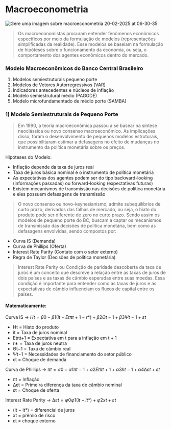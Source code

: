 # Macroeconometria

![Gere uma imagem sobre macroeconometria 20-02-2025 at 06-30-35](https://github.com/user-attachments/assets/99ef8ada-2357-47c9-a2c3-0cf2e57d471a)

> Os macroeconomistas procuram entender fenômenos econômicos específicos por meio da formulação de modelos (representações
simplificadas da realidade). Esse modelos se baseiam na formulação de hipóteses sobre o funcionamento da economia, ou seja,
o comportamento dos agentes econômicos dentro do mercado.

### Modelo Macroeconômicos do Banco Central Brasileiro 

1. Modelos semiestruturais pequeno porte
2. Modelos de Vetores Autorregressivos (VAR)
3. Indicadores antecedentes e núcleos de inflação
6. Modelo semiestrutural médio (PAGODE)
7. Modelo microfundamentado de médio porte (SAMBA)

### 1) Modelo Semiestruturais de Pequeno Porte

> Em 1990, a teoria macroeconômica passou a se basear na síntese neoclássica ou novo consenso macroeconômico. As
implicações disso, foram o desenvolvimento de pequenos modelos estruturais, que possibilitaram estimar a defasagens no efeito de mudanças no instrumento da política monetária sobre os preços.

Hipóteses do Modelo: 
- Inflação depende da taxa de juros real
- Taxa de juros básica nominal é o instrumento de política monetária
- As expectativas dos agentes podem ser do tipo backward-looking (informações passadas) ou forward-looking (expectativas futuras)
- Existem mecanismos de transmissão nas decisões de política monetária e eles possuem defasagens de transmissão 

> O novo consenso ou novo-keynesianismo, admite subequilíbrios de curto prazo, derivados das falhas de mercado, ou seja, o hiato do produto pode ser diferente de zero no curto prazo. Sendo assim os modelos de pequeno porte do BC, buscam a captar os mecanismos de transmissão das decisões de política monetária, bem como as defasagens envolvidas, sendo compostos por:

- Curva IS (Demanda)
- Curva de Phillips (Oferta)
- Interest Rate Parity (Contato com o setor externo)
- Regra de Taylor (Decisões de política monetária)

> Interest Rate Parity ou Condição de paridade descoberta da taxa de juros é um conceito que descreve a relação entre as taxas de juros de dois países e as taxas de câmbio esperadas entre suas moedas. Essa condição é importante para entender como as taxas de juros e as expectativas de câmbio influenciam os fluxos de capital entre os países.

#### Matematicamente: 
Curva IS -> $Ht = \beta0 - \beta1(it - Etπt+1 - r*) + β2Θt−1 + β3Ψt−1 + εt$

- Ht = Hiato do produto
- it = Taxa de juros nominal
- Etπt+1 = Expectativa em t para a inflação em t + 1
- r∗ = Taxa de juros neutra
- Θt−1 = Taxa de câmbio real
- Ψt−1 = Necessidades de financiamento do setor público
- εt = Choque de demanda

Curva de Phillips -> $πt = α0 + α1πt−1 + α2Etπt+1 + α3ht−1 + α4∆εt + εt$

- πt = Inflação
- ∆εt = Primeira diferença da taxa de câmbio nominal
- εt = Choque de oferta

Interest Rate Parity -> $∆εt = φ0 φ1(it − it*) + φ2xt + εt$

- (it − it*) = diferencial de juros
- xt = prêmio de risco
- εt = choque externo
